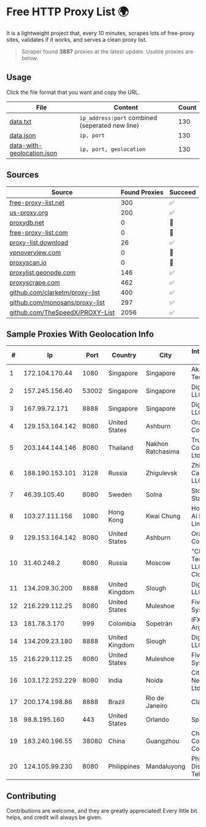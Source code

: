 
# Free HTTP Proxy List 🌍

It is a lightweight project that, every 10 minutes, scrapes lots of free-proxy sites, validates if it works, and serves a clean proxy list.


> Scraper found **3887** proxies at the latest update. Usable proxies are below.

## Usage

Click the file format that you want and copy the URL.


|File|Content|Count|
|----|-------|-----|
|[data.txt](https://raw.githubusercontent.com/themiralay/Proxy-List-World/master/data.txt)|`ip_address:port` combined (seperated new line)|130|
|[data.json](https://raw.githubusercontent.com/themiralay/Proxy-List-World/master/data.json)|`ip, port`|130|
|[data-with-geolocation.json](https://raw.githubusercontent.com/themiralay/Proxy-List-World/master/data-with-geolocation.json)|`ip, port, geolocation`|130|

## Sources

|Source|Found Proxies|Succeed|
|------|-------------|-------|
|[free-proxy-list.net](https://free-proxy-list.net)|300|✅|
|[us-proxy.org](https://www.us-proxy.org)|200|✅|
|[proxydb.net](http://proxydb.net)|0|🚫|
|[free-proxy-list.com](https://free-proxy-list.com/?page=&port=&type%5B%5D=http&type%5B%5D=https&up_time=0&search=Search)|0|🚫|
|[proxy-list.download](https://www.proxy-list.download/HTTP)|26|✅|
|[vpnoverview.com](https://vpnoverview.com/privacy/anonymous-browsing/free-proxy-servers)|0|🚫|
|[proxyscan.io](https://www.proxyscan.io)|0|🚫|
|[proxylist.geonode.com](https://proxylist.geonode.com/api/proxy-list?limit=300&page=1&sort_by=lastChecked&sort_type=desc&protocols=http,https)|146|✅|
|[proxyscrape.com](https://api.proxyscrape.com/v2/?request=displayproxies&protocol=http&timeout=10000&country=all&ssl=all&anonymity=all)|462|✅|
|[github.com/clarketm/proxy-list](https://raw.githubusercontent.com/clarketm/proxy-list/master/proxy-list-raw.txt)|400|✅|
|[github.com/monosans/proxy-list](https://raw.githubusercontent.com/monosans/proxy-list/main/proxies/http.txt)|297|✅|
|[github.com/TheSpeedX/PROXY-List](https://raw.githubusercontent.com/TheSpeedX/PROXY-List/master/http.txt)|2056|✅|


## Sample Proxies With Geolocation Info

|#|Ip|Port|Country|City|Internet Service Provider|
|-|--|----|-------|----|-------------------------|
|1|172.104.170.44|1080|Singapore|Singapore|Akamai Technologies|
|2|157.245.156.40|53002|Singapore|Singapore|DigitalOcean, LLC|
|3|167.99.72.171|8888|Singapore|Singapore|DigitalOcean, LLC|
|4|129.153.164.142|8080|United States|Ashburn|Oracle Corporation|
|5|203.144.144.146|8080|Thailand|Nakhon Ratchasima|True Internet Corporation CO. Ltd.|
|6|188.190.153.101|3128|Russia|Zhigulevsk|Zhigulevsk Cable Network LLC|
|7|46.39.105.40|8080|Sweden|Solna|Stockholms Stadsnat AB|
|8|103.27.111.156|1080|Hong Kong|Kwai Chung|Hong Kong San Ai Net Int'l Limited|
|9|129.153.164.142|8080|United States|Ashburn|Oracle Corporation|
|10|31.40.248.2|8080|Russia|Moscow|"Cloud Technologies" LLC trading as Cloud.ru|
|11|134.209.30.200|8888|United Kingdom|Slough|DigitalOcean, LLC|
|12|216.229.112.25|8080|United States|Muleshoe|Five Area Systems, LLC|
|13|181.78.3.170|999|Colombia|Sopetrán|IFX Networks Argentina S.R.L|
|14|134.209.23.180|8888|United Kingdom|Slough|DigitalOcean, LLC|
|15|216.229.112.25|8080|United States|Muleshoe|Five Area Systems, LLC|
|16|103.172.252.229|8080|India|Noida|Cityline Networks Pvt Ltd|
|17|200.174.198.86|8888|Brazil|Rio de Janeiro|Claro S.A|
|18|98.8.195.160|443|United States|Orlando|Spectrum|
|19|183.240.196.55|38080|China|Guangzhou|China Mobile Communications Corporation|
|20|124.105.99.230|8080|Philippines|Mandaluyong|Philippine Long Distance Telephone Co.|



## Contributing

Contributions are welcome, and they are greatly appreciated! Every
little bit helps, and credit will always be given.

